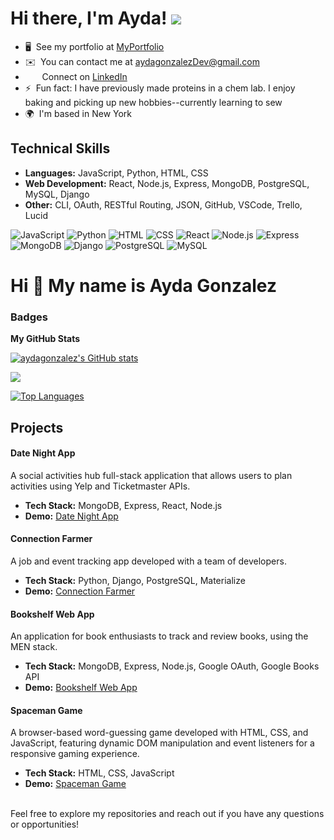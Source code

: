 
Hi there, I'm Ayda! 
![](https://user-images.githubusercontent.com/18350557/176309783-0785949b-9127-417c-8b55-ab5a4333674e.gif)
=======================================================================================================================================


-   🖥️  See my portfolio at [MyPortfolio](http://https://aydagonzalez.github.io/portfolio/)
-   ✉️  You can contact me at [aydagonzalezDev@gmail.com](mailto:aydagonzalezDev@gmail.com)
-   <img src="https://raw.githubusercontent.com/danielcranney/readme-generator/main/public/icons/socials/linkedin.svg" width="15" height="15" />   
  Connect on [LinkedIn](https://www.linkedin.com/in/aydagonzalez15/)
- ⚡      Fun fact: I have previously made proteins in a chem lab. I enjoy baking and picking up new hobbies--currently learning to sew
-  🌍  I'm based in New York

## Technical Skills

- **Languages:** JavaScript, Python, HTML, CSS
- **Web Development:** React, Node.js, Express, MongoDB, PostgreSQL, MySQL, Django
- **Other:** CLI, OAuth, RESTful Routing, JSON, GitHub, VSCode, Trello, Lucid

<p align="left">
  <img src="https://img.shields.io/badge/-JavaScript-black?logo=javascript" alt="JavaScript"/>
  <img src="https://img.shields.io/badge/-Python-black?logo=python" alt="Python"/>
  <img src="https://img.shields.io/badge/-HTML-black?logo=html5" alt="HTML"/>
  <img src="https://img.shields.io/badge/-CSS-black?logo=css3" alt="CSS"/>
  <img src="https://img.shields.io/badge/-React-black?logo=react" alt="React"/>
  <img src="https://img.shields.io/badge/-Node.js-black?logo=node.js" alt="Node.js"/>
  <img src="https://img.shields.io/badge/-Express-black?logo=express" alt="Express"/>
  <img src="https://img.shields.io/badge/-MongoDB-black?logo=mongodb" alt="MongoDB"/>
  <img src="https://img.shields.io/badge/-Django-black?logo=django" alt="Django"/>
  <img src="https://img.shields.io/badge/-PostgreSQL-black?logo=postgresql" alt="PostgreSQL"/>
 <img src="https://img.shields.io/badge/-MySQL-black?logo=mysql" alt="MySQL"/>
</p>

<!-- <details> -->
  <!-- <summary>  -->

Hi 👋 My name is Ayda Gonzalez
================================

### Badges

<b>My GitHub Stats</b>

<a href="http://www.github.com/aydagonzalez"><img src="https://github-readme-stats.vercel.app/api?username=aydagonzalez&show_icons=true&hide=&count_private=true&title_color=0891b2&text_color=ffffff&icon_color=0891b2&bg_color=1c1917&hide_border=true&show_icons=true" alt="aydagonzalez's GitHub stats" /></a>

<a href="http://www.github.com/aydagonzalez"><img src="https://github-readme-streak-stats.herokuapp.com/?user=aydagonzalez&stroke=ffffff&background=1c1917&ring=0891b2&fire=0891b2&currStreakNum=ffffff&currStreakLabel=0891b2&sideNums=ffffff&sideLabels=ffffff&dates=ffffff&hide_border=true" /></a>



<a href="https://github.com/aydagonzalez" align="left"><img src="https://github-readme-stats.vercel.app/api/top-langs/?username=aydagonzalez&langs_count=10&title_color=0891b2&text_color=ffffff&icon_color=0891b2&bg_color=1c1917&hide_border=true&locale=en&custom_title=Top%20%Languages" alt="Top Languages" /></a>



## Projects
  <!-- </summary> -->
#### Date Night App
A social activities hub full-stack application that allows users to plan activities using Yelp and Ticketmaster APIs.
- **Tech Stack:** MongoDB, Express, React, Node.js
- **Demo:** [Date Night App](https://date-night-app-57a5365aa17a.herokuapp.com/)

#### Connection Farmer
A job and event tracking app developed with a team of developers.
- **Tech Stack:** Python, Django, PostgreSQL, Materialize
- **Demo:** [Connection Farmer](https://connectionfarmer-8077fbac5cc8.herokuapp.com/)

#### Bookshelf Web App
An application for book enthusiasts to track and review books, using the MEN stack. 
- **Tech Stack:** MongoDB, Express, Node.js, Google OAuth, Google Books API
- **Demo:** [Bookshelf Web App](https://libros-web-app-e2ea9ebfcbfc.herokuapp.com/books)

#### Spaceman Game
A browser-based word-guessing game developed with HTML, CSS, and JavaScript, featuring dynamic DOM manipulation and event listeners for a responsive gaming experience.
- **Tech Stack:** HTML, CSS, JavaScript
- **Demo:** [Spaceman Game](https://aydagonzalez.github.io/Spaceman-Game/)
<!-- </details> -->

</br>
Feel free to explore my repositories and reach out if you have any questions or opportunities!
<!--
**aydagonzalez/aydagonzalez** is a ✨ _special_ ✨ repository because its `README.md` (this file) appears on your GitHub profile.

Here are some ideas to get you started:

- 🔭 I’m currently working on ...
- 🌱 I’m currently learning ...
- 👯 I’m looking to collaborate on ...
- 🤔 I’m looking for help with ...
- 💬 Ask me about ...
- 📫 How to reach me: ...
- 😄 Pronouns: ...
- ⚡ Fun fact: ...
-->
